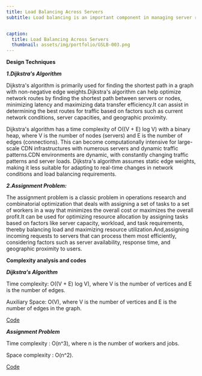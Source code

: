 ```yaml
---
title: Load Balancing Across Servers
subtitle: Load balancing is an important component in managing server resources efficiently within large-scale infrastructures like Netflix's content delivery network (CDN). It involves distributing incoming network traffic across multiple servers to ensure optimal resource utilization, maximize throughput, and minimize response times. In the context of Netflix, which serves millions of users globally, effective load balancing is essential for maintaining high availability, scalability, and delivering seamless streaming experiences.


caption:
  title: Load Balancing Across Servers
  thumbnail: assets/img/portfolio/GSLB-003.png
---
```


**Design Techniques**

_**1.Dijkstra's Algorithm**_

Dijkstra's algorithm is primarily used for finding the shortest path in a graph with non-negative edge weights.Dijkstra's algorithm can help optimize network routes by finding the shortest path between servers or nodes, minimizing latency and maximizing data transfer efficiency.It can assist in determining the best routes for traffic based on factors such as current network conditions, server capacities, and geographic proximity.

Dijkstra's algorithm has a time complexity of O((V + E) log V) with a binary heap, where V is the number of nodes (servers) and E is the number of edges (connections). This can become computationally intensive for large-scale CDN infrastructures with numerous servers and dynamic traffic patterns.CDN environments are dynamic, with constantly changing traffic patterns and server loads. Dijkstra's algorithm assumes static edge weights, making it less suitable for adapting to real-time changes in network conditions and load balancing requirements.

_**2.Assignment Problem:**_

The assignment problem is a classic problem in operations research and combinatorial optimization that deals with assigning a set of tasks to a set of workers in a way that minimizes the overall cost or maximizes the overall profit.It can be used for optimizing resource allocation by assigning tasks based on factors like server capacity, workload, and task requirements, thereby balancing load and maximizing resource utilization.And,assigning incoming requests to servers that can process them most efficiently, considering factors such as server availability, response time, and geographic proximity to users.

**Complexity analysis and codes**

**_Dijkstra's Algorithm_**

Time complexity: O((V + E) log V), where V is the number of vertices and E is the number of edges.

Auxiliary Space: O(V), where V is the number of vertices and E is the number of edges in the graph.

[Code](https://github.com/PAI-SHREYA/DSA/blob/main/Graph%20Traversal/dijekstra.c)

**_Assignment Problem_**

Time complexity : O(n^3), where n is the number of workers and jobs. 

Space complexity :  O(n^2).

[Code](https://github.com/PAI-SHREYA/DSA/blob/main/Dynamic%20Programming/assignment.cpp)








